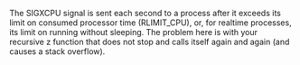 The SIGXCPU signal is sent each second to a process after it exceeds its limit on consumed processor time (RLIMIT_CPU), or, for realtime processes, its limit on running without sleeping. The problem here is with your recursive z function that does not stop and calls itself again and again (and causes a stack overflow).
